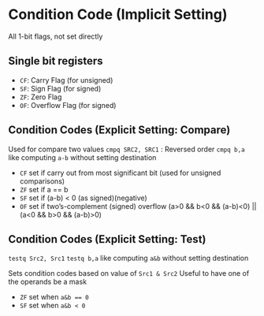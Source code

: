 # Condition Code (Implicit Setting)
All 1-bit flags, not set directly

## Single bit registers
- `CF`: Carry Flag (for unsigned)
- `SF`: Sign Flag (for signed)
- `ZF`: Zero Flag
- `OF`: Overflow Flag (for signed)

## Condition Codes (Explicit Setting: Compare)
Used for compare two values
`cmpq SRC2, SRC1` : Reversed order
`cmpq b,a` like computing `a-b` without setting destination

- `CF` set if carry out from most significant bit (used for unsigned comparisons)
- `ZF` set if a == b
- `SF` set if (a-b) < 0 (as signed)(negative)
- `OF` set if two’s-complement (signed) overflow (a>0 && b<0 && (a-b)<0) || (a<0 && b>0 && (a-b)>0)

## Condition Codes (Explicit Setting: Test)
`testq Src2, Src1`
`testq b,a` like computing `a&b` without setting destination

Sets condition codes based on value of `Src1 & Src2`
Useful to have one of the operands be a mask

- `ZF` set when `a&b == 0`
- `SF` set when `a&b < 0`
